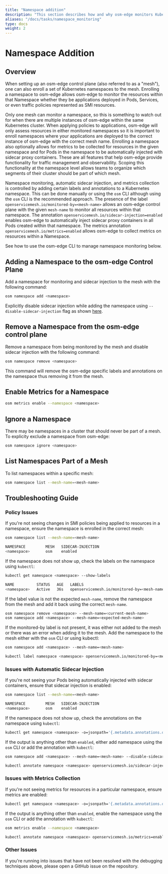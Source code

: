 ```yaml
---
title: "Namespace addition"
description: "This section describes how and why osm-edge monitors Kubernetes namespaces"
aliases: "/docs/tasks/namespace_monitoring"
type: docs
weight: 2
---
```


# Namespace Addition

## Overview

When setting up an osm-edge control plane (also referred to as a "mesh"), one can also enroll a set of Kubernetes namespaces to the mesh. Enrolling a namespace to osm-edge allows osm-edge to monitor the resources within that Namespace whether they be applications deployed in Pods, Services, or even traffic policies represented as SMI resources.

Only one mesh can monitor a namespace, so this is something to watch out for when there are multiple instances of osm-edge within the same Kubernetes cluster. When applying policies to applications, osm-edge will only assess resources in either monitored namespaces so it is important to enroll namespaces where your applications are deployed to the correct instance of osm-edge with the correct mesh name.
Enrolling a namespace also optionally allows for metrics to be collected for resources in the given namespace and for Pods in the namespace to be automatically injected with sidecar proxy containers. These are all features that help osm-edge provide functionality for traffic management and observability. Scoping this functionality at the namespace level allows teams to organize which segments of
their cluster should be part of which mesh.

Namespace monitoring, automatic sidecar injection, and metrics collection is controlled by adding certain labels and annotations to a Kubernetes namespace. This can be done manually or using the `osm` CLI although using the `osm` CLI is the recommended approach. The presence of the label `openservicemesh.io/monitored-by=<mesh-name>` allows an osm-edge control plane with the given `mesh-name` to monitor
all resources within that namespace. The annotation `openservicemesh.io/sidecar-injection=enabled` enables osm-edge to automatically inject sidecar proxy containers in all Pods created within that namespace. The metrics annotation `openservicemesh.io/metrics=enabled` allows osm-edge to collect metrics on resources within a Namespace.

See how to use the osm-edge CLI to manage namespace monitoring below.

## Adding a Namespace to the osm-edge Control Plane

Add a namespace for monitoring and sidecar injection to the mesh with the following command:

```bash
osm namespace add <namespace>
```

Explicitly disable sidecar injection while adding the namespace using `--disable-sidecar-injection` flag as shown [here](docs/guides/app_onboarding/sidecar_injection/#explicitly-disabling-automatic-sidecar-injection-on-namespaces).

## Remove a Namespace from the osm-edge control plane

Remove a namespace from being monitored by the mesh and disable sidecar injection with the following command:

```bash
osm namespace remove <namespace>
```

This command will remove the osm-edge specific labels and annotations on the namespace thus removing it from the mesh.

## Enable Metrics for a Namespace

```bash
osm metrics enable --namespace <namespace>
```

## Ignore a Namespace

There may be namespaces in a cluster that should never be part of a mesh. To explicity exclude a namespace from osm-edge:

```bash
osm namespace ignore <namespace>
```

## List Namespaces Part of a Mesh

To list namespaces within a specific mesh:

```bash
osm namespace list --mesh-name=<mesh-name>
```

## Troubleshooting Guide

### Policy Issues

If you're not seeing changes in SMI policies being applied to resources in a namespace, ensure the namespace is enrolled in the correct mesh:

```bash
osm namespace list --mesh-name=<mesh-name>

NAMESPACE         MESH   SIDECAR-INJECTION
<namespace>       osm    enabled
```

If the namespace does not show up, check the labels on the namespace using `kubectl`:

```bash
kubectl get namespace <namespace> --show-labels

NAME          STATUS   AGE   LABELS
<namespace>   Active   36s   openservicemesh.io/monitored-by=<mesh-name>
```

If the label value is not the expected `mesh-name`, remove the namespace from the mesh and add it back using the correct `mesh-name`.

```bash
osm namespace remove <namespace> --mesh-name=<current-mesh-name>
osm namespace add <namespace> --mesh-name=<expected-mesh-name>
```

If the monitored-by label is not present, it was either not added to the mesh or there was an error when adding it to the mesh.
Add the namespace to the mesh either with the `osm` CLI or using kubectl:

```bash
osm namespace add <namespace> --mesh-name=<mesh-name>
```

```bash
kubectl label namespace <namespace> openservicemesh.io/monitored-by=<mesh-name>
```

### Issues with Automatic Sidecar Injection

If you're not seeing your Pods being automatically injected with sidecar containers, ensure that sidecar injection is enabled:

```bash
osm namespace list --mesh-name=<mesh-name>

NAMESPACE         MESH   SIDECAR-INJECTION
<namespace>       osm    enabled
```

If the namespace does not show up, check the annotations on the namespace using `kubectl`:

```bash
kubectl get namespace <namespace> -o=jsonpath='{.metadata.annotations.openservicemesh\.io\/sidecar-injection}'
```

If the output is anything other than `enabled`, either add namespace using the `osm` CLI or add the annotation with `kubectl`:

```bash
osm namespace add <namespace> --mesh-name=<mesh-name> --disable-sidecar-injection=false
```

```bash
kubectl annotate namespace <namespace> openservicemesh.io/sidecar-injection=enabled --overwrite
```

### Issues with Metrics Collection

If you're not seeing metrics for resources in a particular namespace, ensure metrics are enabled:

```bash
kubectl get namespace <namespace> -o=jsonpath='{.metadata.annotations.openservicemesh\.io\/metrics}'
```

If the output is anything other than `enabled`, enable the namespace usng the `osm` CLI or add the annotation with `kubectl`:

```bash
osm metrics enable --namespace <namespace>
```

```bash
kubectl annotate namespace <namespace> openservicemesh.io/metrics=enabled --overwrite
```

### Other Issues

If you're running into issues that have not been resolved with the debugging techniques above, please open a GitHub issue on the repository.
